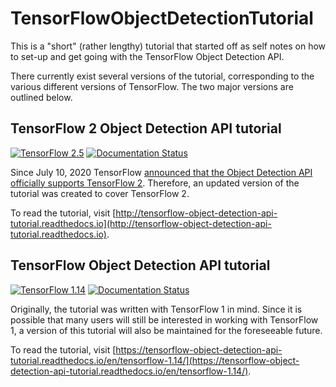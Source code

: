 # TensorFlowObjectDetectionTutorial
 

This is a "short" (rather lengthy) tutorial that started off as self notes on how to set-up and get going with the TensorFlow Object Detection API.

There currently exist several versions of the tutorial, corresponding to the various different versions of TensorFlow. The two major versions are outlined below.

## TensorFlow 2 Object Detection API tutorial 

[![TensorFlow 2.5](https://img.shields.io/badge/TensorFlow-2.5-FF6F00?logo=tensorflow)](https://github.com/tensorflow/tensorflow/releases/tag/v2.5.0) [![Documentation Status](https://readthedocs.org/projects/tensorflow-object-detection-api-tutorial/badge/?version=latest)](http://tensorflow-object-detection-api-tutorial.readthedocs.io/en/latest/?badge=latest)

Since July 10, 2020 TensorFlow [announced that the Object Detection API officially supports TensorFlow 2](https://blog.tensorflow.org/2020/07/tensorflow-2-meets-object-detection-api.html). Therefore, an updated version of the tutorial was created to cover TensorFlow 2. 

To read the tutorial, visit [http://tensorflow-object-detection-api-tutorial.readthedocs.io](http://tensorflow-object-detection-api-tutorial.readthedocs.io).

## TensorFlow Object Detection API tutorial 

[![TensorFlow 1.14](https://img.shields.io/badge/TensorFlow-1.14-FF6F00?logo=tensorflow)](https://github.com/tensorflow/tensorflow/releases/tag/v1.14.0) [![Documentation Status](https://readthedocs.org/projects/tensorflow-object-detection-api-tutorial/badge/?version=tensorflow-1.14)](http://tensorflow-object-detection-api-tutorial.readthedocs.io/en/tensorflow-1.14/?badge=tensorflow-1.14)

Originally, the tutorial was written with TensorFlow 1 in mind. Since it is possible that many users will still be interested in working with TensorFlow 1, a version of this tutorial will also be maintained for the foreseeable future.

To read the tutorial, visit [https://tensorflow-object-detection-api-tutorial.readthedocs.io/en/tensorflow-1.14/](https://tensorflow-object-detection-api-tutorial.readthedocs.io/en/tensorflow-1.14/).
